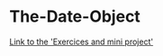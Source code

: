 # The-Date-Object

[Link to the 'Exercices and mini project'](https://sifedine-hajji.github.io/Date-Object/.)

